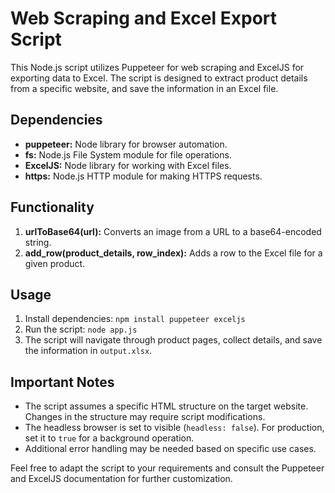 # Web Scraping and Excel Export Script

This Node.js script utilizes Puppeteer for web scraping and ExcelJS for exporting data to Excel. The script is designed to extract product details from a specific website, and save the information in an Excel file.

## Dependencies
- **puppeteer:** Node library for browser automation.
- **fs:** Node.js File System module for file operations.
- **ExcelJS:** Node library for working with Excel files.
- **https:** Node.js HTTP module for making HTTPS requests.

## Functionality
1. **urlToBase64(url):** Converts an image from a URL to a base64-encoded string.
2. **add_row(product_details, row_index):** Adds a row to the Excel file for a given product.

## Usage
1. Install dependencies: `npm install puppeteer exceljs`
2. Run the script: `node app.js`
3. The script will navigate through product pages, collect details, and save the information in `output.xlsx`.

## Important Notes
- The script assumes a specific HTML structure on the target website. Changes in the structure may require script modifications.
- The headless browser is set to visible (`headless: false`). For production, set it to `true` for a background operation.
- Additional error handling may be needed based on specific use cases.

Feel free to adapt the script to your requirements and consult the Puppeteer and ExcelJS documentation for further customization.
